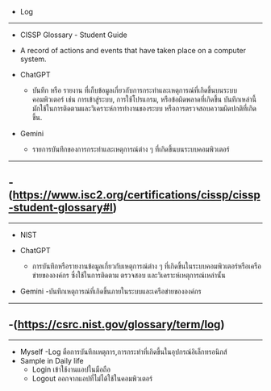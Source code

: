 - Log
----------
- CISSP Glossary - Student Guide

- A record of actions and events that have taken place on a computer system.

- ChatGPT
  - บันทึก หรือ รายงาน ที่เก็บข้อมูลเกี่ยวกับการกระทำและเหตุการณ์ที่เกิดขึ้นบนระบบคอมพิวเตอร์ เช่น การเข้าสู่ระบบ, การใช้โปรแกรม, หรือข้อผิดพลาดที่เกิดขึ้น บันทึกเหล่านี้มักใช้ในการติดตามและวิเคราะห์การทำงานของระบบ หรือการตรวจสอบความผิดปกติที่เกิดขึ้น.

- Gemini
  - รายการบันทึกของการกระทำและเหตุการณ์ต่าง ๆ ที่เกิดขึ้นบนระบบคอมพิวเตอร์
----------
 -(https://www.isc2.org/certifications/cissp/cissp-student-glossary#l)
----------
----------
- NIST

- ChatGPT
  - การบันทึกหรือรายงานข้อมูลเกี่ยวกับเหตุการณ์ต่าง ๆ ที่เกิดขึ้นในระบบคอมพิวเตอร์หรือเครือข่ายขององค์กร ซึ่งใช้ในการติดตาม ตรวจสอบ และวิเคราะห์เหตุการณ์เหล่านั้น

- Gemini
  -บันทึกเหตุการณ์ที่เกิดขึ้นภายในระบบและเครือข่ายขององค์กร
----------
-(https://csrc.nist.gov/glossary/term/log)
----------
----------
- Myself
  -Log ตือการบันทึกเหตุการ,การกระทำที่เกิดขึ้นในอุปกรณ์อิเล็กทรอนิกส์
- Sample in Daily life
  - Login เข้าใช้งานแอปในมือถือ
  - Logout ออกจากแอปที่ไม่ได้ใช้ในคอมพิวเตอร์

